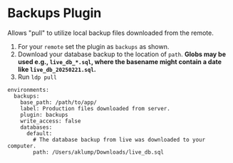 # Backups Plugin

Allows "pull" to utilize local backup files downloaded from the remote.

1. For your `remote` set the plugin as `backups` as shown.
2. Download your database backup to the location of `path`.  **Globs may be used e.g., `live_db_*.sql`, where the basename might contain a date like `live_db_20250221.sql`.**
3. Run `ldp pull`

```shell
environments:
  backups:
    base_path: /path/to/app/
    label: Production files downloaded from server.
    plugin: backups
    write_access: false
    databases:
      default:
        # The database backup from live was downloaded to your computer.
        path: /Users/aklump/Downloads/live_db.sql
```
